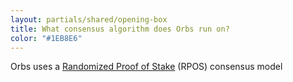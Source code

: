 ```yaml
---
layout: partials/shared/opening-box
title: What consensus algorithm does Orbs run on?
color: "#1EB8E6"
---
```


Orbs uses a [Randomized Proof of Stake](white-papers/eliminating-the-security-vs-scalability-dilemma-randomized-committee-consensus-protocols/) (RPOS) consensus model
